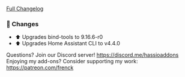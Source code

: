 [Full Changelog][changelog]

### 🔨 Changes

- ⬆ Upgrades bind-tools to 9.16.6-r0
- ⬆ Upgrades Home Assistant CLI to v4.4.0

[changelog]: https://github.com/hassio-addons/addon-ssh/compare/v7.5.0...v7.5.1

Questions? Join our Discord server! https://discord.me/hassioaddons
Enjoying my add-ons? Consider supporting my work: https://patreon.com/frenck